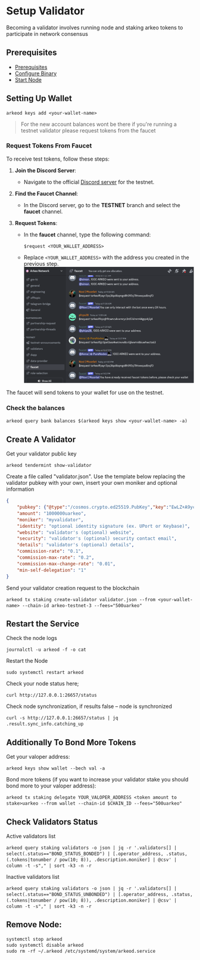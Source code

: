 # Setup Validator
Becoming a validator involves running node and staking arkeo tokens to participate in network consensus 

## Prerequisites

- [Prerequisites](./TESTNET.md#prerequisites) 
- [Configure Binary](./TESTNET.md#arkeo-binary)
- [Start Node](./TESTNET.md#configure-service)


## Setting Up Wallet 
```shell
arkeod keys add <your-wallet-name>
```
> For the new account balances wont be there if you're running a testnet validator please request tokens from the faucet 

### Request Tokens From Faucet
To receive test tokens, follow these steps:

1. **Join the Discord Server**:
   - Navigate to the official [Discord server](https://discord.com/invite/BfEHpm6uFc) for the testnet.

2. **Find the Faucet Channel**:
   - In the Discord server, go to the **TESTNET** branch and select the **faucet** channel.

3. **Request Tokens**:
   - In the **faucet** channel, type the following command:
     ```
     $request <YOUR_WALLET_ADDRESS>
     ```
   - Replace `<YOUR_WALLET_ADDRESS>` with the address you created in the previous step.
     ![Faucet](../docs/img/faucet.png "Faucet")

The faucet will send tokens to your wallet for use on the testnet.


### Check the balances 
```shell
arkeod query bank balances $(arkeod keys show <your-wallet-name> -a)
```

## Create A Validator
Get your validator public key
```shell
arkeod tendermint show-validator
```

Create a file called "validator.json". Use the template below replacing the validator pubkey with your own, insert your own moniker and optional information
```json
{
	"pubkey": {"@type":"/cosmos.crypto.ed25519.PubKey","key":"EwLZ+A9ycVsWxHNyuGLHr5Na2fV7mkSG0AYO7/vQHS4="},
	"amount": "1000000uarkeo",
	"moniker": "myvalidator",
	"identity": "optional identity signature (ex. UPort or Keybase)",
	"website": "validator's (optional) website",
	"security": "validator's (optional) security contact email",
	"details": "validator's (optional) details",
	"commission-rate": "0.1",
	"commission-max-rate": "0.2",
	"commission-max-change-rate": "0.01",
	"min-self-delegation": "1"
}
```

Send your validator creation request to the blockchain
```shell
arkeod tx staking create-validator validator.json --from <your-wallet-name> --chain-id arkeo-testnet-3 --fees="500uarkeo"
```

## Restart the Service
Check the node logs 
```shell
journalctl -u arkeod -f -o cat
```

Restart the Node
```shell
sudo systemctl restart arkeod
```

Check your node status here;
```shell
curl http://127.0.0.1:26657/status
```

Check node synchronization, if results false – node is synchronized

```shell
curl -s http://127.0.0.1:26657/status | jq .result.sync_info.catching_up
```

## Additionally To Bond More Tokens
Get your valoper address:

```shell
arkeod keys show wallet --bech val -a
```

Bond more tokens (if you want to increase your validator stake you should bond more to your valoper address):

```shell
arkeod tx staking delegate YOUR_VALOPER_ADDRESS <token amount to stake>uarkeo --from wallet --chain-id $CHAIN_ID --fees="500uarkeo"
```

## Check Validators Status
Active validators list

```shell
arkeod query staking validators -o json | jq -r '.validators[] | select(.status=="BOND_STATUS_BONDED") | [.operator_address, .status, (.tokens|tonumber / pow(10; 8)), .description.moniker] | @csv' | column -t -s"," | sort -k3 -n -r
```
Inactive validators list

```shell
arkeod query staking validators -o json | jq -r '.validators[] | select(.status=="BOND_STATUS_UNBONDED") | [.operator_address, .status, (.tokens|tonumber / pow(10; 8)), .description.moniker] | @csv' | column -t -s"," | sort -k3 -n -r
```

## Remove Node:
```shell
systemctl stop arkeod
sudo systemctl disable arkeod
sudo rm -rf ~/.arkeod /etc/systemd/system/arkeod.service
```
